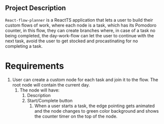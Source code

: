 ## Project Description

`React-flow-planner` is a ReactTS application that lets a user to build their custom flows of work, where each node is a task, which has its Pomodoro counter, in this flow, they can create branches where, in case of a task no being completed, the day-work-flow can let the user to continue with the next task, avoid the user to get stocked and procastinating for no completing a task.

# Requirements

1. User can create a custom node for each task and join it to the flow. The root node will contain the current day.
    1. The node will have:
        1. Description
        1. Start/Complete button
            1. When a user starts a task, the edge pointing gets animated and the node changes to green color background and shows the counter timer on the top of the node.
            
